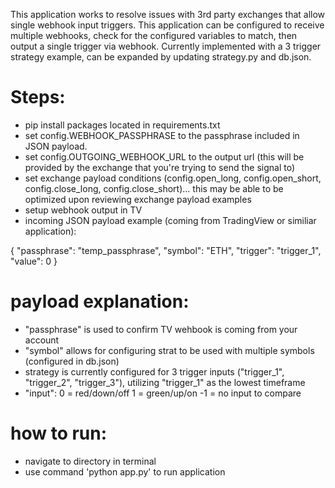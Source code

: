 This application works to resolve issues with 3rd party exchanges that allow single webhook input triggers.  This application can be configured to receive multiple webhooks, check for the configured variables to match, then output a single trigger via webhook.  Currently implemented with a 3 trigger strategy example, can be expanded by updating strategy.py and db.json.

# Steps:
- pip install packages located in requirements.txt
- set config.WEBHOOK_PASSPHRASE to the passphrase included in JSON payload.
- set config.OUTGOING_WEBHOOK_URL to the output url (this will be provided by the exchange that you're trying to send the signal to)
- set exchange payload conditions (config.open_long, config.open_short, config.close_long, config.close_short)... this may be able to be optimized upon reviewing exchange payload examples
- setup webhook output in TV
- incoming JSON payload example (coming from TradingView or similiar application):

{
    "passphrase": "temp_passphrase",
    "symbol": "ETH",
	"trigger": "trigger_1",
	"value": 0
}

# payload explanation:
- "passphrase" is used to confirm TV wehbook is coming from your account
- "symbol" allows for configuring strat to be used with multiple symbols (configured in db.json)
- strategy is currently configured for 3 trigger inputs ("trigger_1", "trigger_2", "trigger_3"), utilizing "trigger_1" as the lowest timeframe
- "input":
0 = red/down/off
1 = green/up/on
-1 = no input to compare

# how to run:
- navigate to directory in terminal
- use command 'python app.py' to run application